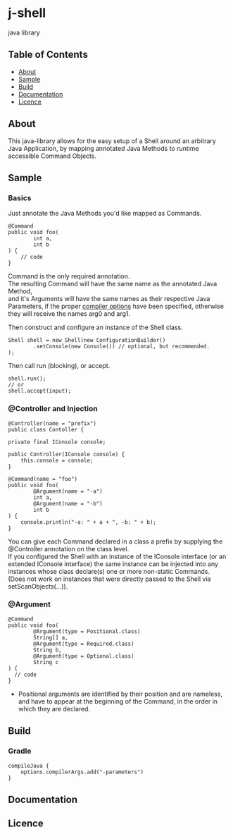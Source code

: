 # j-shell
java library

## Table of Contents
- [About](#about)
- [Sample](#sample)
- [Build](#build)
- [Documentation](#documentation)
- [Licence](#licence)

## About
This java-library allows for the easy setup of a 
Shell around an arbitrary Java Application, by mapping annotated Java Methods 
to runtime accessible Command Objects.

## Sample
### Basics
Just annotate the Java Methods you'd like mapped as Commands.<br/>

    @Command 
    public void foo(
            int a, 
            int b
    ) {
        // code
    }
Command is the only required annotation.<br/>
The resulting Command will have the same name as the annotated Java Method, <br/>
and it's Arguments will have the same names as their respective Java Parameters,
if the proper [compiler options](#build) have been specified, otherwise 
they will receive the names arg0 and arg1.
    
Then construct and configure an instance of the Shell class.

    Shell shell = new Shell(new ConfigurationBuilder()
            .setConsole(new Console()) // optional, but recommended.
    );

Then call run (blocking), or accept.

    shell.run(); 
    // or 
    shell.accept(input);

### @Controller and Injection
    @Controller(name = "prefix") 
    public class Contoller {

    private final IConsole console;

    public Controller(IConsole console) {
        this.console = console;
    }
    
    @Command(name = "foo") 
    public void foo(
            @Argument(name = "-a")
            int a, 
            @Argument(name = "-b")
            int b
    ) {
        console.println("-a: " + a + ", -b: " + b);
    }
    
You can give each Command declared in a class a prefix by supplying the @Controller annotation 
on the class level.<br/>
If you configured the Shell with an instance of the IConsole interface 
(or an extended IConsole interface) the same instance can be injected into 
any instances whose class declare(s) one or more non-static Commands.<br/>
(Does not work on instances that were directly passed to the Shell via setScanObjects(...)).
    
    
### @Argument
    @Command
    public void foo(
            @Argument(type = Positional.class)
            String[] a,
            @Argument(type = Required.class)
            String b, 
            @Argument(type = Optional.class)
            String c
    ) {
      // code
    }
- Positional arguments are identified by their position and are nameless, and have to 
appear at the beginning of the Command, in the order in which they are declared. 

## Build

### Gradle 
    compileJava {
        options.compilerArgs.add("-parameters")
    }
## Documentation

## Licence

